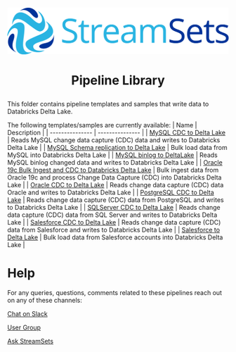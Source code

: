 ![StreamSets Logo](images/Full%20Color%20Transparent.png)

<h1><p align="center">Pipeline Library</p></h1>

This folder contains pipeline templates and samples that write data to Databricks Delta Lake.

The following templates/samples are currently available:
| Name            | Description     |
| --------------- | --------------- |
| [MySQL CDC to Delta Lake](datacollector/destinations/databricks-delta-lake/MySQL%20CDC%20to%20Delta%20Lake) | Reads MySQL change data capture (CDC) data and writes to Databricks Delta Lake |
| [MySQL Schema replication to Delta Lake](datacollector/destinations/databricks-delta-lake/MySQL%20Schema%20replication%20to%20Delta%20Lake) | Bulk load data from MySQL into Databricks Delta Lake |
| [MySQL binlog to DeltaLake](datacollector/destinations/databricks-delta-lake/MySQL%20binlog%20to%20DeltaLake) | Reads MySQL binlog changed data and writes to Databricks Delta Lake |
| [Oracle 19c Bulk Ingest and CDC to Databricks Delta Lake](datacollector/destinations/databricks-delta-lake/Oracle%2019c%20Bulk%20Ingest%20and%20CDC%20to%20Databricks%20Delta%20Lake) | Bulk ingest data from Oracle 19c and process Change Data Capture (CDC) into Databricks Delta Lake |
| [Oracle CDC to Delta Lake](datacollector/destinations/databricks-delta-lake/Oracle%20CDC%20to%20Delta%20Lake) | Reads change data capture (CDC) data Oracle and writes to Databricks Delta Lake |
| [PostgreSQL CDC to Delta Lake](datacollector/destinations/databricks-delta-lake/PostgreSQL%20CDC%20to%20Delta%20Lake) | Reads change data capture (CDC) data from PostgreSQL and writes to Databricks Delta Lake |
| [SQLServer CDC to Delta Lake](datacollector/destinations/databricks-delta-lake/SQLServer%20CDC%20to%20Delta%20Lake) | Reads change data capture (CDC) data from SQL Server and writes to Databricks Delta Lake |
| [Salesforce CDC to Delta Lake](datacollector/destinations/databricks-delta-lake/Salesforce%20CDC%20to%20Delta%20Lake) | Reads change data capture (CDC) data from Salesforce and writes to Databricks Delta Lake |
| [Salesforce to Delta Lake](datacollector/destinations/databricks-delta-lake/Salesforce%20to%20Delta%20Lake) | Bulk load data from Salesforce accounts into Databricks Delta Lake |

# Help

For any queries, questions, comments related to these pipelines reach out on any of these channels:

[Chat on Slack](https://streamsetters-slack.herokuapp.com/)

[User Group](https://groups.google.com/a/streamsets.com/d/forum/sdc-user)

[Ask StreamSets](https://ask.streamsets.com/questions/)
